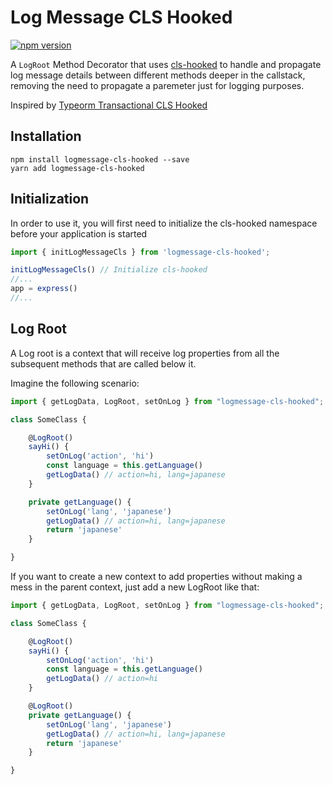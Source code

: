 # Log Message CLS Hooked

[![npm version](https://badge.fury.io/js/logmessage-cls-hooked.svg)](https://badge.fury.io/js/logmessage-cls-hooked)

A `LogRoot` Method Decorator that uses [cls-hooked](https://www.npmjs.com/package/cls-hooked) to handle and propagate log message details between different methods deeper in the callstack, removing the need to propagate a paremeter just for logging purposes.

Inspired by [Typeorm Transactional CLS Hooked](https://github.com/odavid/typeorm-transactional-cls-hooked/)

## Installation
```
npm install logmessage-cls-hooked --save
yarn add logmessage-cls-hooked
```

## Initialization

In order to use it, you will first need to initialize the cls-hooked namespace before your application is started

```typescript
import { initLogMessageCls } from 'logmessage-cls-hooked';

initLogMessageCls() // Initialize cls-hooked
//...
app = express()
//...
```

## Log Root

A Log root is a context that will receive log properties from all the subsequent methods that are called below it.

Imagine the following scenario:

```typescript
import { getLogData, LogRoot, setOnLog } from "logmessage-cls-hooked";

class SomeClass {

    @LogRoot()
    sayHi() {
        setOnLog('action', 'hi')
        const language = this.getLanguage()
        getLogData() // action=hi, lang=japanese
    }

    private getLanguage() {
        setOnLog('lang', 'japanese')
        getLogData() // action=hi, lang=japanese
        return 'japanese'
    }

}
```

If you want to create a new context to add properties without making a mess in the parent context, just add a new LogRoot like that:


```typescript
import { getLogData, LogRoot, setOnLog } from "logmessage-cls-hooked";

class SomeClass {

    @LogRoot()
    sayHi() {
        setOnLog('action', 'hi')
        const language = this.getLanguage()
        getLogData() // action=hi
    }

    @LogRoot()
    private getLanguage() {
        setOnLog('lang', 'japanese')
        getLogData() // action=hi, lang=japanese
        return 'japanese'
    }

}
```
